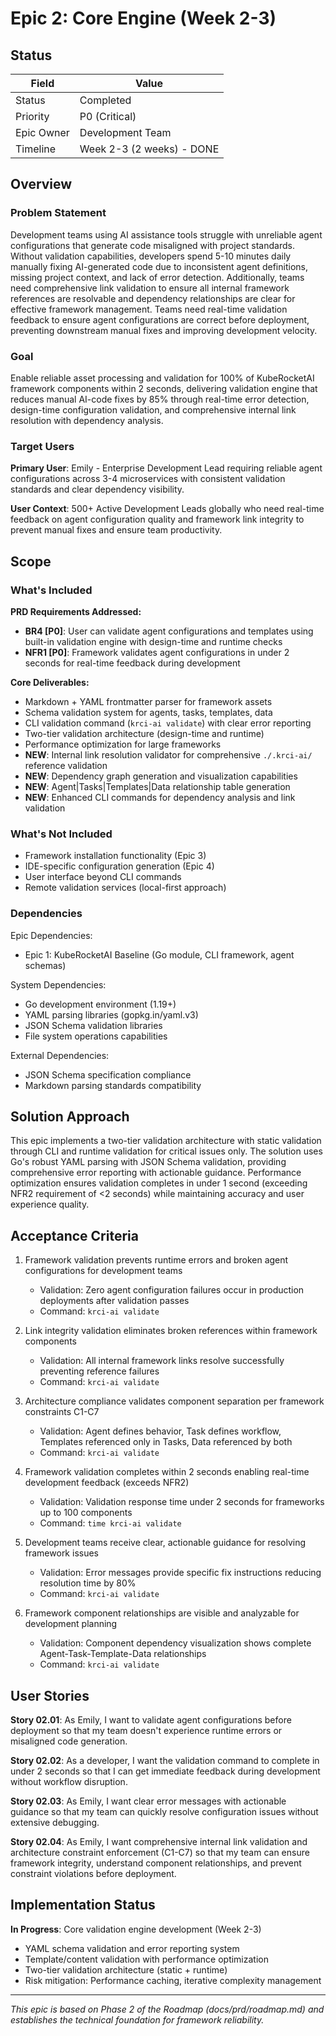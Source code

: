 # Epic 2: Core Engine (Week 2-3)

## Status

| Field                | Value                    |
|----------------------|--------------------------|
| Status               | Completed                |
| Priority             | P0 (Critical)            |
| Epic Owner           | Development Team         |
| Timeline             | Week 2-3 (2 weeks) - DONE |

## Overview

### Problem Statement

Development teams using AI assistance tools struggle with unreliable agent configurations that generate code misaligned with project standards. Without validation capabilities, developers spend 5-10 minutes daily manually fixing AI-generated code due to inconsistent agent definitions, missing project context, and lack of error detection. Additionally, teams need comprehensive link validation to ensure all internal framework references are resolvable and dependency relationships are clear for effective framework management. Teams need real-time validation feedback to ensure agent configurations are correct before deployment, preventing downstream manual fixes and improving development velocity.

### Goal

Enable reliable asset processing and validation for 100% of KubeRocketAI framework components within 2 seconds, delivering validation engine that reduces manual AI-code fixes by 85% through real-time error detection, design-time configuration validation, and comprehensive internal link resolution with dependency analysis.

### Target Users

**Primary User**: Emily - Enterprise Development Lead requiring reliable agent configurations across 3-4 microservices with consistent validation standards and clear dependency visibility.

**User Context**: 500+ Active Development Leads globally who need real-time feedback on agent configuration quality and framework link integrity to prevent manual fixes and ensure team productivity.

## Scope

### What's Included

**PRD Requirements Addressed:**

- **BR4 [P0]**: User can validate agent configurations and templates using built-in validation engine with design-time and runtime checks
- **NFR1 [P0]**: Framework validates agent configurations in under 2 seconds for real-time feedback during development

**Core Deliverables:**

- Markdown + YAML frontmatter parser for framework assets
- Schema validation system for agents, tasks, templates, data
- CLI validation command (`krci-ai validate`) with clear error reporting
- Two-tier validation architecture (design-time and runtime)
- Performance optimization for large frameworks
- **NEW**: Internal link resolution validator for comprehensive `./.krci-ai/` reference validation
- **NEW**: Dependency graph generation and visualization capabilities
- **NEW**: Agent|Tasks|Templates|Data relationship table generation
- **NEW**: Enhanced CLI commands for dependency analysis and link validation

### What's Not Included

- Framework installation functionality (Epic 3)
- IDE-specific configuration generation (Epic 4)
- User interface beyond CLI commands
- Remote validation services (local-first approach)

### Dependencies

Epic Dependencies:

- Epic 1: KubeRocketAI Baseline (Go module, CLI framework, agent schemas)

System Dependencies:

- Go development environment (1.19+)
- YAML parsing libraries (gopkg.in/yaml.v3)
- JSON Schema validation libraries
- File system operations capabilities

External Dependencies:

- JSON Schema specification compliance
- Markdown parsing standards compatibility

## Solution Approach

This epic implements a two-tier validation architecture with static validation through CLI and runtime validation for critical issues only. The solution uses Go's robust YAML parsing with JSON Schema validation, providing comprehensive error reporting with actionable guidance. Performance optimization ensures validation completes in under 1 second (exceeding NFR2 requirement of <2 seconds) while maintaining accuracy and user experience quality.

## Acceptance Criteria

1. Framework validation prevents runtime errors and broken agent configurations for development teams
   - Validation: Zero agent configuration failures occur in production deployments after validation passes
   - Command: `krci-ai validate`

2. Link integrity validation eliminates broken references within framework components
   - Validation: All internal framework links resolve successfully preventing reference failures
   - Command: `krci-ai validate`

3. Architecture compliance validates component separation per framework constraints C1-C7
   - Validation: Agent defines behavior, Task defines workflow, Templates referenced only in Tasks, Data referenced by both
   - Command: `krci-ai validate`

4. Framework validation completes within 2 seconds enabling real-time development feedback (exceeds NFR2)
   - Validation: Validation response time under 2 seconds for frameworks up to 100 components
   - Command: `time krci-ai validate`

5. Development teams receive clear, actionable guidance for resolving framework issues
   - Validation: Error messages provide specific fix instructions reducing resolution time by 80%
   - Command: `krci-ai validate`

6. Framework component relationships are visible and analyzable for development planning
   - Validation: Component dependency visualization shows complete Agent-Task-Template-Data relationships
   - Command: `krci-ai validate`

## User Stories

**Story 02.01**: As Emily, I want to validate agent configurations before deployment so that my team doesn't experience runtime errors or misaligned code generation.

**Story 02.02**: As a developer, I want the validation command to complete in under 2 seconds so that I can get immediate feedback during development without workflow disruption.

**Story 02.03**: As Emily, I want clear error messages with actionable guidance so that my team can quickly resolve configuration issues without extensive debugging.

**Story 02.04**: As Emily, I want comprehensive internal link validation and architecture constraint enforcement (C1-C7) so that my team can ensure framework integrity, understand component relationships, and prevent constraint violations before deployment.

## Implementation Status

**In Progress**: Core validation engine development (Week 2-3)

- YAML schema validation and error reporting system
- Template/content validation with performance optimization
- Two-tier validation architecture (static + runtime)
- Risk mitigation: Performance caching, iterative complexity management

---

*This epic is based on Phase 2 of the Roadmap (docs/prd/roadmap.md) and establishes the technical foundation for framework reliability.*
